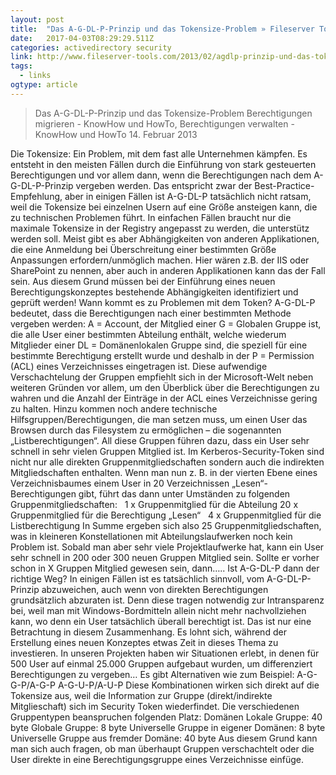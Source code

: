 ```yaml
---
layout: post 
title:  "Das A-G-DL-P-Prinzip und das Tokensize-Problem » Fileserver Tools für Migration und Rechtemanagement" 
date:   2017-04-03T08:29:29.511Z 
categories: activedirectory security 
link: http://www.fileserver-tools.com/2013/02/agdlp-prinzip-und-das-tokensize-problem/ 
tags:
  - links
ogtype: article 
---
```


> Das A-G-DL-P-Prinzip und das Tokensize-Problem
Berechtigungen migrieren - KnowHow und HowTo, Berechtigungen verwalten - KnowHow und HowTo 14. Februar 2013

Die Tokensize:
Ein Problem, mit dem fast alle Unternehmen kämpfen. Es entsteht in den meisten Fällen durch die Einführung von stark gesteuerten Berechtigungen und vor allem dann, wenn die Berechtigungen nach dem A-G-DL-P-Prinzip vergeben werden. Das entspricht zwar der Best-Practice-Empfehlung, aber in einigen Fällen ist A-G-DL-P tatsächlich nicht ratsam, weil die Tokensize bei einzelnen Usern auf eine Größe ansteigen kann, die zu technischen Problemen führt.
In einfachen Fällen braucht nur die maximale Tokensize in der Registry angepasst zu werden, die unterstütz werden soll. Meist gibt es aber Abhängigkeiten von anderen Applikationen, die eine Anmeldung bei Überschreitung einer bestimmten Größe Anpassungen erfordern/unmöglich machen. Hier wären z.B. der IIS oder SharePoint zu nennen, aber auch in anderen Applikationen kann das der Fall sein. Aus diesem Grund müssen bei der Einführung eines neuen Berechtigungskonzeptes bestehende Abhängigkeiten identifiziert und geprüft werden!
Wann kommt es zu Problemen mit dem Token?
A-G-DL-P bedeutet, dass die Berechtigungen nach einer bestimmten Methode vergeben werden:
A = Account, der Mitglied einer
G = Globalen Gruppe ist, die alle User einer bestimmten Abteilung enthält, welche wiederum Mitglieder einer
DL = Domänenlokalen Gruppe sind, die speziell für eine bestimmte Berechtigung erstellt wurde und deshalb in der
P = Permission (ACL) eines Verzeichnisses eingetragen ist.
Diese aufwendige Verschachtelung der Gruppen empfiehlt sich in der Microsoft-Welt neben weiteren Gründen vor allem, um den Überblick über die Berechtigungen zu wahren und die Anzahl der Einträge in der ACL eines Verzeichnisse gering zu halten. Hinzu kommen noch andere technische Hilfsgruppen/Berechtigungen, die man setzen muss, um einen User das Browsen durch das Filesystem zu ermöglichen – die sogenannten „Listberechtigungen“. All diese Gruppen führen dazu, dass ein User sehr schnell in sehr vielen Gruppen Mitglied ist. Im Kerberos-Security-Token sind nicht nur alle direkten Gruppenmitgliedschaften sondern auch die indirekten Mitgliedschaften enthalten.
Wenn man nun z. B. in der vierten Ebene eines Verzeichnisbaumes einem User in 20 Verzeichnissen „Lesen“-Berechtigungen gibt, führt das dann unter Umständen zu folgenden Gruppenmitgliedschaften:
  1 x Gruppenmitglied für die Abteilung
20 x Gruppenmitglied für die Berechtigung „Lesen“
  4 x Gruppenmitglied für die Listberechtigung
In Summe ergeben sich also 25 Gruppenmitgliedschaften, was in kleineren Konstellationen mit Abteilungslaufwerken noch kein Problem ist. Sobald man aber sehr viele Projektlaufwerke hat, kann ein User sehr schnell in 200 oder 300 neuen Gruppen Mitglied sein. Sollte er vorher schon in X Gruppen Mitglied gewesen sein, dann…..
Ist A-G-DL-P dann der richtige Weg?
In einigen Fällen ist es tatsächlich sinnvoll, vom A-G-DL-P-Prinzip abzuweichen, auch wenn von direkten Berechtigungen grundsätzlich abzuraten ist. Denn diese tragen notwendig zur Intransparenz bei, weil man mit Windows-Bordmitteln allein nicht mehr nachvollziehen kann, wo denn ein User tatsächlich überall berechtigt ist.
Das ist nur eine Betrachtung in diesem Zusammenhang. Es lohnt sich, während der Erstellung eines neuen Konzeptes etwas Zeit in dieses Thema zu investieren. In unseren Projekten haben wir Situationen erlebt, in denen für 500 User auf einmal 25.000 Gruppen aufgebaut wurden, um differenziert Berechtigungen zu vergeben…
Es gibt Alternativen wie zum Beispiel:
A-G-G-P/A-G-P
A-G-U-P/A-U-P
Diese Kombinationen wirken sich direkt auf die Tokensize aus, weil die Information zur Gruppe (direkt/indirekte Mitglieschaft) sich im Security Token wiederfindet. Die verschiedenen Gruppentypen beanspruchen folgenden Platz:
Domänen Lokale Gruppe: 40 byte
Globale Gruppe: 8 byte
Universelle Gruppe in eigener Domänen: 8 byte
Universelle Gruppe aus fremder Domäne: 40 byte
Aus diesem Grund kann man sich auch fragen, ob man überhaupt Gruppen verschachtelt oder die User direkte in eine Berechtigungsgruppe eines Verzeichnisse einfüge.